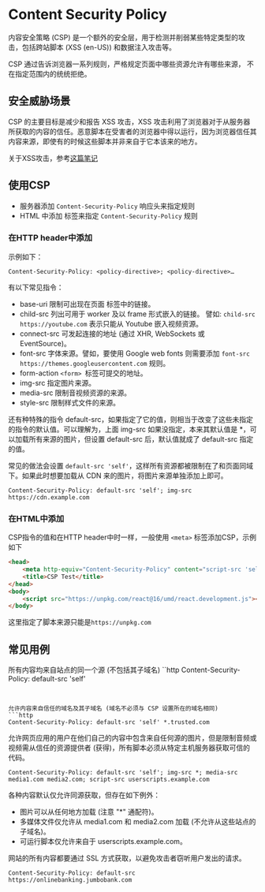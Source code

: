 # Content Security Policy
内容安全策略 (CSP) 是一个额外的安全层，用于检测并削弱某些特定类型的攻击，包括跨站脚本 (XSS (en-US)) 和数据注入攻击等。

CSP 通过告诉浏览器一系列规则，严格规定页面中哪些资源允许有哪些来源， 不在指定范围内的统统拒绝。

## 安全威胁场景
CSP 的主要目标是减少和报告 XSS 攻击，XSS 攻击利用了浏览器对于从服务器所获取的内容的信任。恶意脚本在受害者的浏览器中得以运行，因为浏览器信任其内容来源，即使有的时候这些脚本并非来自于它本该来的地方。

关于XSS攻击，参考[这篇笔记](XSS.md)

## 使用CSP
- 服务器添加 `Content-Security-Policy` 响应头来指定规则
- HTML 中添加 标签来指定 `Content-Security-Policy` 规则

### 在HTTP header中添加
示例如下：
```http
Content-Security-Policy: <policy-directive>; <policy-directive>…
```

有以下常见指令：
- base-uri 限制可出现在页面 <base> 标签中的链接。
- child-src 列出可用于 worker 及以 frame 形式嵌入的链接。 譬如: `child-src https://youtube.com` 表示只能从 Youtube 嵌入视频资源。
- connect-src 可发起连接的地址 (通过 XHR, WebSockets 或 EventSource)。
- font-src 字体来源。譬如，要使用 Google web fonts 则需要添加 `font-src https://themes.googleusercontent.com` 规则。
- form-action `<form> `标签可提交的地址。
- img-src 指定图片来源。
- media-src 限制音视频资源的来源。
- style-src 限制样式文件的来源。


还有种特殊的指令 default-src，如果指定了它的值，则相当于改变了这些未指定的指令的默认值。可以理解为，上面 img-src 如果没指定，本来其默认值是 *，可以加载所有来源的图片，但设置 default-src 后，默认值就成了 default-src 指定的值。

常见的做法会设置 `default-src 'self'`，这样所有资源都被限制在了和页面同域下。如果此时想要加载从 CDN 来的图片，将图片来源单独添加上即可。

```http
Content-Security-Policy: default-src 'self'; img-src https://cdn.example.com
```

### 在HTML中添加
CSP指令的值和在HTTP header中时一样，一般使用 `<meta>` 标签添加CSP，示例如下
```html
<head>
    <meta http-equiv="Content-Security-Policy" content="script-src 'self' https://unpkg.com">
    <title>CSP Test</title>
</head>
<body>
    <script src="https://unpkg.com/react@16/umd/react.development.js"></script>
</body>
```

这里指定了脚本来源只能是`https://unpkg.com`

## 常见用例
所有内容均来自站点的同一个源 (不包括其子域名)
``http
Content-Security-Policy: default-src 'self'
```


允许内容来自信任的域名及其子域名 (域名不必须与 CSP 设置所在的域名相同)
```http
Content-Security-Policy: default-src 'self' *.trusted.com
```


允许网页应用的用户在他们自己的内容中包含来自任何源的图片，但是限制音频或视频需从信任的资源提供者 (获得)，所有脚本必须从特定主机服务器获取可信的代码。
```http
Content-Security-Policy: default-src 'self'; img-src *; media-src media1.com media2.com; script-src userscripts.example.com
```

各种内容默认仅允许同源获取，但存在如下例外：
- 图片可以从任何地方加载 (注意 "*" 通配符)。
- 多媒体文件仅允许从 media1.com 和 media2.com 加载 (不允许从这些站点的子域名)。
- 可运行脚本仅允许来自于 userscripts.example.com。


网站的所有内容都要通过 SSL 方式获取，以避免攻击者窃听用户发出的请求。
```http
Content-Security-Policy: default-src https://onlinebanking.jumbobank.com
```
